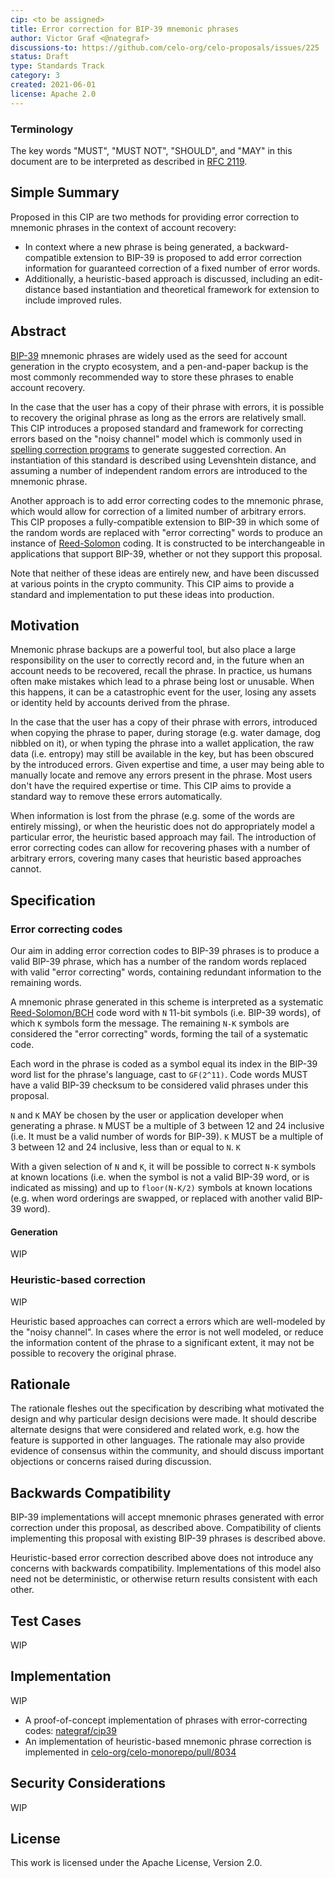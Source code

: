 ```yaml
---
cip: <to be assigned>
title: Error correction for BIP-39 mnemonic phrases
author: Victor Graf <@nategraf>
discussions-to: https://github.com/celo-org/celo-proposals/issues/225
status: Draft
type: Standards Track
category: 3
created: 2021-06-01
license: Apache 2.0
---
```


### Terminology

The key words "MUST", "MUST NOT", "SHOULD", and "MAY" in this document are to be interpreted as
described in [RFC 2119](https://www.rfc-editor.org/rfc/rfc2119.html).

## Simple Summary
Proposed in this CIP are two methods for providing error correction to mnemonic phrases in the
context of account recovery:

* In context where a new phrase is being generated, a backward-compatible extension to BIP-39 is
  proposed to add error correction information for guaranteed correction of a fixed number of error
  words.
* Additionally, a heuristic-based approach is discussed, including an edit-distance based
  instantiation and theoretical framework for extension to include improved rules.

## Abstract

<!-- TODO(victor) Possibly a bit long for an abstract -->
[BIP-39](https://github.com/bitcoin/bips/blob/master/bip-0039.mediawiki) mnemonic phrases are widely
used as the seed for account generation in the crypto ecosystem, and a pen-and-paper backup is the
most commonly recommended way to store these phrases to enable account recovery.

In the case that the user has a copy of their phrase with errors, it is possible to recovery the
original phrase as long as the errors are relatively small. This CIP introduces a proposed standard
and framework for correcting errors based on the "noisy channel" model which is commonly used in
[spelling correction programs](https://norvig.com/spell-correct.html) to generate suggested
correction. An instantiation of this standard is described using Levenshtein distance, and assuming
a number of independent random errors are introduced to the mnemonic phrase.

Another approach is to add error correcting codes to the mnemonic phrase, which would allow for
correction of a limited number of arbitrary errors. This CIP proposes a fully-compatible extension
to BIP-39 in which some of the random words are replaced with "error correcting" words to produce an
instance of [Reed-Solomon](https://en.wikipedia.org/wiki/Reed%E2%80%93Solomon_error_correction)
coding. It is constructed to be interchangeable in applications that support BIP-39, whether or not
they support this proposal.

Note that neither of these ideas are entirely new, and have been discussed at various points in the
crypto community. This CIP aims to provide a standard and implementation to put these ideas into
production.

## Motivation

Mnemonic phrase backups are a powerful tool, but also place a large responsibility on the user to
correctly record and, in the future when an account needs to be recovered, recall the phrase. In
practice, us humans often make mistakes which lead to a phrase being lost or unusable. When this
happens, it can be a catastrophic event for the user, losing any assets or identity held by accounts
derived from the phrase.

In the case that the user has a copy of their phrase with errors, introduced when copying the phrase
to paper, during storage (e.g. water damage, dog nibbled on it), or when typing the phrase into a
wallet application, the raw data (i.e. entropy) may still be available in the key, but has been
obscured by the introduced errors. Given expertise and time, a user may being able to manually
locate and remove any errors present in the phrase. Most users don't have the required expertise or
time. This CIP aims to provide a standard way to remove these errors automatically.

When information is lost from the phrase (e.g. some of the words are entirely missing), or when the
heuristic does not do appropriately model a particular error, the heuristic based approach may fail.
The introduction of error correcting codes can allow for recovering phases with a number of
arbitrary errors, covering many cases that heuristic based approaches cannot.

## Specification

### Error correcting codes

Our aim in adding error correction codes to BIP-39 phrases is to produce a valid BIP-39 phrase,
which has a number of the random words replaced with valid "error correcting" words, containing
redundant information to the remaining words.

<!-- TODO(victor): Clarify terms around whether these are Reed-Solomon or BCH code words. In
particular, it should be possible for any implementation of this standard to accept phrases
generated by another -->

A mnemonic phrase generated in this scheme is interpreted as a systematic
[Reed-Solomon/BCH](https://en.wikipedia.org/wiki/Reed%E2%80%93Solomon_error_correction#The_BCH_view:_The_codeword_as_a_sequence_of_coefficients)
code word with `N` 11-bit symbols (i.e. BIP-39 words), of which `K` symbols form the message. The
remaining `N-K` symbols are considered the "error correcting" words, forming the tail of a
systematic code.

Each word in the phrase is coded as a symbol equal its index in the BIP-39 word
list for the phrase's language, cast to `GF(2^11)`. Code words MUST have a valid BIP-39
checksum to be considered valid phrases under this proposal.

<!-- TODO(victor): Can we relax the requirement that K be a multiple of 3? If so, should we? -->
`N` and `K` MAY be chosen by the user or application developer when generating a phrase. `N` MUST be
a multiple of 3 between 12 and 24 inclusive (i.e. It must be a valid number of words for BIP-39).
`K` MUST be a multiple of 3 between 12 and 24 inclusive, less than or equal to `N`. `K`

With a given selection of `N` and `K`, it will be possible to correct `N-K` symbols at known
locations (i.e. when the symbol is not a valid BIP-39 word, or is indicated as missing) and up to
`floor(N-K/2)` symbols at known locations (e.g. when word orderings are swapped, or replaced with
another valid BIP-39 word).

#### Generation

WIP


### Heuristic-based correction

WIP

Heuristic based approaches can correct a errors which are well-modeled by the "noisy channel". In
cases where the error is not well modeled, or reduce the information content of the phrase to a
significant extent, it may not be possible to recovery the original phrase.

## Rationale
The rationale fleshes out the specification by describing what motivated the design and why particular design decisions were made. It should describe alternate designs that were considered and related work, e.g. how the feature is supported in other languages. The rationale may also provide evidence of consensus within the community, and should discuss important objections or concerns raised during discussion.

## Backwards Compatibility

BIP-39 implementations will accept mnemonic phrases generated with error correction under this
proposal, as described above. Compatibility of clients implementing this proposal with existing
BIP-39 phrases is described above.

Heuristic-based error correction described above does not introduce any concerns with backwards
compatibility. Implementations of this model also need not be deterministic, or otherwise return
results consistent with each other.

## Test Cases

WIP

## Implementation

WIP

* A proof-of-concept implementation of phrases with error-correcting codes: [nategraf/cip39](https://github.com/nategraf/cip39)
* An implementation of heuristic-based mnemonic phrase correction is implemented in [celo-org/celo-monorepo/pull/8034](https://github.com/celo-org/celo-monorepo/pull/8034)

## Security Considerations

WIP

## License
This work is licensed under the Apache License, Version 2.0.
